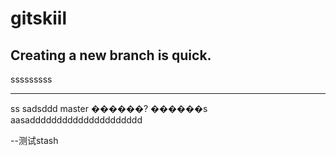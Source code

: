 # gitskiil
Creating a new branch is quick.
------------
sssssssss


----------------
ss  sadsddd
master ������?
������s
aasaddddddddddddddddddddd

--测试stash